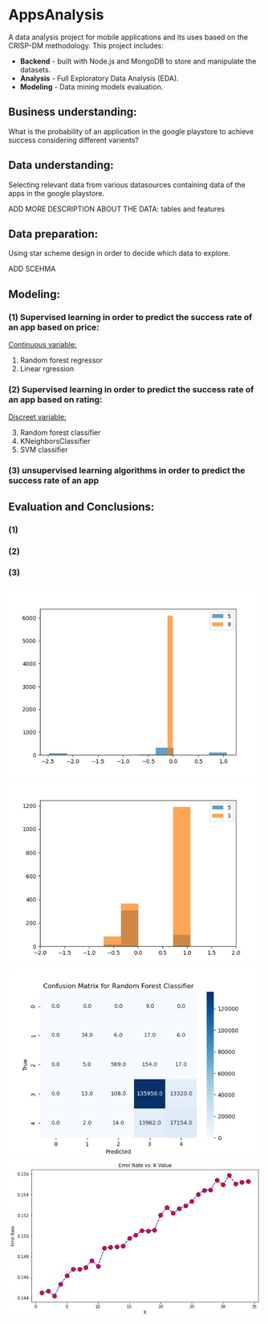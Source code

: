 # AppsAnalysis
A data analysis project for mobile applications and its uses based on the CRISP-DM methodology.
This project includes:
<ul>
<li><strong>Backend</strong> - built with Node.js and MongoDB to store and manipulate the datasets.</li>
<li><strong>Analysis</strong> - Full Exploratory Data Analysis (EDA).</li>
<li><strong>Modeling</strong> - Data mining models evaluation.</li>
</ul>

## Business understanding:
What is the probability of an application in the google playstore to achieve success considering different varients?

## Data understanding:
Selecting relevant data from various datasources containing data of the apps in the google playstore.

ADD MORE DESCRIPTION ABOUT THE DATA: tables and features

## Data preparation:
Using star scheme design in order to decide which data to explore.

ADD SCEHMA

## Modeling:

### (1) Supervised learning in order to predict the success rate of an app based on price:
  <u>Continuous variable:</u>

  1. Random forest regressor
  2. Linear rgression


### (2) Supervised learning in order to predict the success rate of an app based on rating:
  <u>Discreet variable:</u>

  3. Random forest classifier
  4. KNeighborsClassifier
  5. SVM classifier 

### (3) unsupervised learning algorithms in order to predict the success rate of an app

## Evaluation and Conclusions:

### (1)

### (2)

### (3)

<img src="./figures/1.jpeg" alt="Alt text" title="Eyal 1">
<img src="./figures/2.jpeg" alt="Alt text" title="Eyal 2">
<img src="./figures/confusion.jpeg" alt="Alt text" title="Confusion Matrix">
<img src="./figures/error-rate.jpeg" alt="Alt text" title="Error Rate">